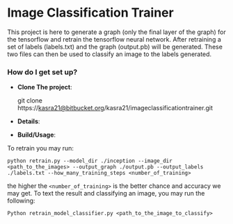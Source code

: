 # Image Classification Trainer

This project is here to generate a graph (only the final layer of the graph) for the tensorflow and retrain the tensorflow neural network. After retraining a set of labels (labels.txt) and the graph (output.pb) will be generated. These two files can then be used to classify an image to the labels generated.

### How do I get set up?

* **Clone The project**: 

	 git clone https://kasra21@bitbucket.org/kasra21/imageclassificationtrainer.git

* **Details**:

* **Build/Usage**:

To retrain you may run:

	python retrain.py --model_dir ./inception --image_dir <path_to_the_images> --output_graph ./output.pb --output_labels ./labels.txt --how_many_training_steps <number_of_training>

the higher the `<number_of_training>` is the better chance and accuracy we may get.
To text the result and classifying an image, you may run the following:

	Python retrain_model_classifier.py <path_to_the_image_to_classify>